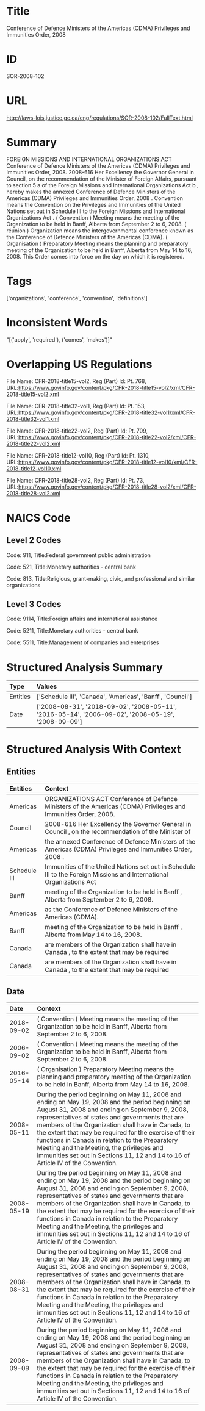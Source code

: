 # Title
Conference of Defence Ministers of the Americas (CDMA) Privileges and Immunities Order, 2008


# ID
SOR-2008-102

# URL
http://laws-lois.justice.gc.ca/eng/regulations/SOR-2008-102/FullText.html


# Summary
FOREIGN MISSIONS AND INTERNATIONAL ORGANIZATIONS ACT Conference of Defence Ministers of the Americas (CDMA) Privileges and Immunities Order, 2008.
2008-616 Her Excellency the Governor General in Council, on the recommendation of the Minister of Foreign Affairs, pursuant to section 5 a  of the  Foreign Missions and International Organizations Act b , hereby makes the annexed  Conference of Defence Ministers of the Americas (CDMA) Privileges and Immunities Order, 2008 .
Convention  means the Convention on the Privileges and Immunities of the United Nations set out in Schedule III to the  Foreign Missions and International Organizations Act .
( Convention ) Meeting  means the meeting of the Organization to be held in Banff, Alberta from September 2 to 6, 2008.
( réunion ) Organization  means the intergovernmental conference known as the Conference of Defence Ministers of the Americas (CDMA).
( Organisation ) Preparatory Meeting  means the planning and preparatory meeting of the Organization to be held in Banff, Alberta from May 14 to 16, 2008.
This Order comes into force on the day on which it is registered.


# Tags
['organizations', 'conference', 'convention', 'definitions']


# Inconsistent Words
"[('apply', 'required'), ('comes', 'makes')]"


# Overlapping US Regulations
File Name: CFR-2018-title15-vol2, Reg (Part) Id: Pt. 768, URL:https://www.govinfo.gov/content/pkg/CFR-2018-title15-vol2/xml/CFR-2018-title15-vol2.xml

File Name: CFR-2018-title32-vol1, Reg (Part) Id: Pt. 153, URL:https://www.govinfo.gov/content/pkg/CFR-2018-title32-vol1/xml/CFR-2018-title32-vol1.xml

File Name: CFR-2018-title22-vol2, Reg (Part) Id: Pt. 709, URL:https://www.govinfo.gov/content/pkg/CFR-2018-title22-vol2/xml/CFR-2018-title22-vol2.xml

File Name: CFR-2018-title12-vol10, Reg (Part) Id: Pt. 1310, URL:https://www.govinfo.gov/content/pkg/CFR-2018-title12-vol10/xml/CFR-2018-title12-vol10.xml

File Name: CFR-2018-title28-vol2, Reg (Part) Id: Pt. 73, URL:https://www.govinfo.gov/content/pkg/CFR-2018-title28-vol2/xml/CFR-2018-title28-vol2.xml




# NAICS Code
## Level 2 Codes
Code: 911, Title:Federal government public administration

Code: 521, Title:Monetary authorities - central bank

Code: 813, Title:Religious, grant-making, civic, and professional and similar organizations




## Level 3 Codes
Code: 9114, Title:Foreign affairs and international assistance

Code: 5211, Title:Monetary authorities - central bank

Code: 5511, Title:Management of companies and enterprises







# Structured Analysis Summary
| Type     | Values                                                                                             |
|:---------|:---------------------------------------------------------------------------------------------------|
| Entities | ['Schedule III', 'Canada', 'Americas', 'Banff', 'Council']                                         |
| Date     | ['2008-08-31', '2018-09-02', '2008-05-11', '2016-05-14', '2006-09-02', '2008-05-19', '2008-09-09'] |


# Structured Analysis With Context
 


## Entities
| Entities     | Context                                                                                                              |
|:-------------|:---------------------------------------------------------------------------------------------------------------------|
| Americas     | ORGANIZATIONS ACT Conference of Defence Ministers of the Americas  (CDMA) Privileges and Immunities Order, 2008.     |
| Council      | 2008-616 Her Excellency the Governor General in  Council , on the recommendation of the Minister of                  |
| Americas     | the annexed Conference of Defence Ministers of the Americas  (CDMA) Privileges and Immunities Order, 2008 .          |
| Schedule III | Immunities of the United Nations set out in Schedule III to the Foreign Missions and International Organizations Act |
| Banff        | meeting of the Organization to be held in Banff , Alberta from September 2 to 6, 2008.                               |
| Americas     | as the Conference of Defence Ministers of the Americas  (CDMA).                                                      |
| Banff        | meeting of the Organization to be held in Banff , Alberta from May 14 to 16, 2008.                                   |
| Canada       | are members of the Organization shall have in Canada , to the extent that may be required                            |
| Canada       | are members of the Organization shall have in Canada , to the extent that may be required                            |


## Date
| Date       | Context                                                                                                                                                                                                                                                                                                                                                                                                                                                                                                  |
|:-----------|:---------------------------------------------------------------------------------------------------------------------------------------------------------------------------------------------------------------------------------------------------------------------------------------------------------------------------------------------------------------------------------------------------------------------------------------------------------------------------------------------------------|
| 2018-09-02 | ( Convention ) Meeting  means the meeting of the Organization to be held in Banff, Alberta from September 2 to 6, 2008.                                                                                                                                                                                                                                                                                                                                                                                  |
| 2006-09-02 | ( Convention ) Meeting  means the meeting of the Organization to be held in Banff, Alberta from September 2 to 6, 2008.                                                                                                                                                                                                                                                                                                                                                                                  |
| 2016-05-14 | ( Organisation ) Preparatory Meeting  means the planning and preparatory meeting of the Organization to be held in Banff, Alberta from May 14 to 16, 2008.                                                                                                                                                                                                                                                                                                                                               |
| 2008-05-11 | During the period beginning on May 11, 2008 and ending on May 19, 2008 and the period beginning on August 31, 2008 and ending on September 9, 2008, representatives of states and governments that are members of the Organization shall have in Canada, to the extent that may be required for the exercise of their functions in Canada in relation to the Preparatory Meeting and the Meeting, the privileges and immunities set out in Sections 11, 12 and 14 to 16 of Article IV of the Convention. |
| 2008-05-19 | During the period beginning on May 11, 2008 and ending on May 19, 2008 and the period beginning on August 31, 2008 and ending on September 9, 2008, representatives of states and governments that are members of the Organization shall have in Canada, to the extent that may be required for the exercise of their functions in Canada in relation to the Preparatory Meeting and the Meeting, the privileges and immunities set out in Sections 11, 12 and 14 to 16 of Article IV of the Convention. |
| 2008-08-31 | During the period beginning on May 11, 2008 and ending on May 19, 2008 and the period beginning on August 31, 2008 and ending on September 9, 2008, representatives of states and governments that are members of the Organization shall have in Canada, to the extent that may be required for the exercise of their functions in Canada in relation to the Preparatory Meeting and the Meeting, the privileges and immunities set out in Sections 11, 12 and 14 to 16 of Article IV of the Convention. |
| 2008-09-09 | During the period beginning on May 11, 2008 and ending on May 19, 2008 and the period beginning on August 31, 2008 and ending on September 9, 2008, representatives of states and governments that are members of the Organization shall have in Canada, to the extent that may be required for the exercise of their functions in Canada in relation to the Preparatory Meeting and the Meeting, the privileges and immunities set out in Sections 11, 12 and 14 to 16 of Article IV of the Convention. |


